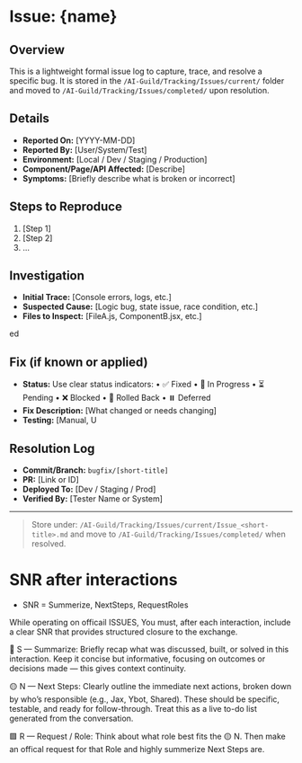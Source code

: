 # Issue: {name}

## Overview
This is a lightweight formal issue log to capture, trace, and resolve a specific bug. It is stored in the `/AI-Guild/Tracking/Issues/current/` folder and moved to `/AI-Guild/Tracking/Issues/completed/` upon resolution.

## Details
- **Reported On:** [YYYY-MM-DD]
- **Reported By:** [User/System/Test]
- **Environment:** [Local / Dev / Staging / Production]
- **Component/Page/API Affected:** [Describe]
- **Symptoms:** [Briefly describe what is broken or incorrect]

## Steps to Reproduce
1. [Step 1]
2. [Step 2]
3. ...

## Investigation
- **Initial Trace:** [Console errors, logs, etc.]
- **Suspected Cause:** [Logic bug, state issue, race condition, etc.]
- **Files to Inspect:** [FileA.js, ComponentB.jsx, etc.]

ed

## Fix (if known or applied)
- **Status:**
Use clear status indicators:
	•	✅ Fixed
	•	🚧 In Progress
	•	⏳ Pending
	•	❌ Blocked
	•	🔁 Rolled Back
	•	⏸️  Deferred
- **Fix Description:** [What changed or needs changing]
- **Testing:** [Manual, U
## Resolution Log
- **Commit/Branch:** `bugfix/[short-title]`
- **PR:** [Link or ID]
- **Deployed To:** [Dev / Staging / Prod]
- **Verified By:** [Tester Name or System]

---

> Store under: `/AI-Guild/Tracking/Issues/current/Issue_<short-title>.md` and move to `/AI-Guild/Tracking/Issues/completed/` when resolved. 

# SNR after interactions
- SNR = Summerize, NextSteps, RequestRoles

While operating on officail ISSUES, You must, after each interaction, include a clear SNR that provides structured closure to the exchange. 

🔷 S — Summarize: Briefly recap what was discussed, built, or solved in this interaction. Keep it concise but informative, focusing on outcomes or decisions made — this gives context continuity.

🟡 N — Next Steps: Clearly outline the immediate next actions, broken down by who’s responsible (e.g., Jax, Ybot, Shared). These should be specific, testable, and ready for follow-through. Treat this as a live to-do list generated from the conversation.

🟩 R — Request / Role: Think about what role best fits the 🟡 N. Then make an offical request for that Role and highly summerize Next Steps are.


